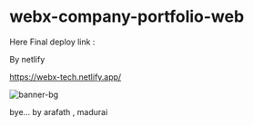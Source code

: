 # webx-company-portfolio-web

Here Final deploy link :

By netlify

https://webx-tech.netlify.app/

![banner-bg](https://user-images.githubusercontent.com/95760910/180151244-613a87f6-61ce-416f-ab84-1ac274d1ee48.png)

bye... by arafath , madurai
